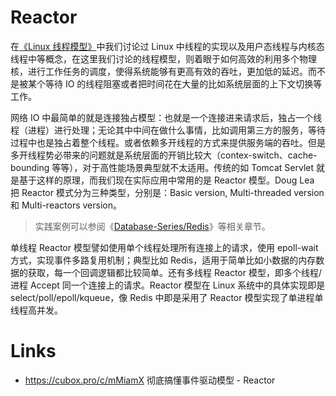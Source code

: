 # Reactor

在[《Linux 线程模型》](https://ng-tech.icu/Linux-Series/#/)中我们讨论过 Linux 中线程的实现以及用户态线程与内核态线程中等概念，在这里我们讨论的线程模型，则着眼于如何高效的利用多个物理核，进行工作任务的调度，使得系统能够有更高有效的吞吐，更加低的延迟。而不是被某个等待 IO 的线程阻塞或者把时间花在大量的比如系统层面的上下文切换等工作。

网络 IO 中最简单的就是连接独占模型：也就是一个连接进来请求后，独占一个线程（进程）进行处理；无论其中中间在做什么事情，比如调用第三方的服务，等待过程中也是独占着整个线程。或者依赖多开线程的方式来提供服务端的吞吐。但是多开线程势必带来的问题就是系统层面的开销比较大（contex-switch、cache-bounding 等等），对于高性能场景典型就不太适用。传统的如 Tomcat Servlet 就是基于这样的原理，而我们现在实际应用中常用的是 Reactor 模型。Doug Lea 把 Reactor 模式分为三种类型，分别是：Basic version, Multi-threaded version 和 Multi-reactors version。

> 实践案例可以参阅《[Database-Series/Redis](https://github.com/wx-chevalier/Database-Series?q=)》等相关章节。

单线程 Reactor 模型譬如使用单个线程处理所有连接上的请求，使用 epoll-wait 方式，实现事件多路复用机制；典型比如 Redis，适用于简单比如小数据的内存数据的获取，每一个回调逻辑都比较简单。还有多线程 Reactor 模型，即多个线程/进程 Accept 同一个连接上的请求。Reactor 模型在 Linux 系统中的具体实现即是 select/poll/epoll/kqueue，像 Redis 中即是采用了 Reactor 模型实现了单进程单线程高并发。

# Links

- https://cubox.pro/c/mMiamX 彻底搞懂事件驱动模型 - Reactor
